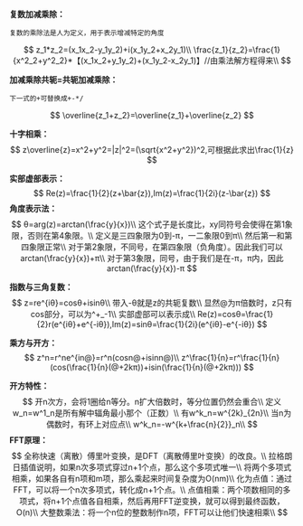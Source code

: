 **复数加减乘除：**

```
复数的乘除法是人为定义，用于表示增减特定的角度
```

$$
z_1*z_2=(x_1x_2-y_1y_2)+i(x_1y_2+x_2y_1)\\
\frac{z_1}{z_2}=\frac{1}{x^2_2+y^2_2}*【(x_1x_2+y_1y_2)+(x_1y_2-x_2y_1)】//由乘法解方程得来\\
$$

**加减乘除共轭=共轭加减乘除：**

```
下一式的+可替换成+-*/
```

$$
\overline{z_1+z_2}=\overline{z_1}+\overline{z_2}
$$

**十字相乘：**
$$
z\overline{z}=x^2+y^2=|z|^2=(\sqrt{x^2+y^2})^2,可根据此求出\frac{1}{z}
$$

**实部虚部表示：**
$$
Re(z)=\frac{1}{2}(z+\bar{z}),Im(z)=\frac{1}{2i}(z-\bar{z})
$$
**角度表示法：**
$$
θ=arg(z)=arctan(\frac{y}{x})\\
这个式子是长度比，xy同符号会使得在第1象限，否则在第4象限。\\
定义是三四象限为0到-π，一二象限0到π\\
然后第一和第四象限正常\\
对于第2象限，不同号，在第四象限（负角度）。因此我们可以arctan(\frac{y}{x})+π\\
对于第3象限，同号，由于我们是在-π，π内，因此arctan(\frac{y}{x})-π
$$

**指数与三角复数：**
$$
z=re^{iθ}=cosθ+isinθ\\
带入-θ就是z的共轭复数\\
显然@为π倍数时，z只有cos部分，可以为^+_-1\\
实部虚部可以表示成\\
Re(z)=cosθ=\frac{1}{2}r(e^{iθ}+e^{-iθ}),Im(z)=sinθ=\frac{1}{2i}(e^{iθ}-e^{-iθ})
$$

**乘方与开方：**
$$
z^n=r^ne^{in@}=r^n(cosn@+isinn@)\\
z^\frac{1}{n}=r^\frac{1}{n}(cos(\frac{1}{n}(@+2kπ))+isin(\frac{1}{n}(@+2kπ)))
$$

**开方特性：**
$$
开n次方，会将1圈给n等分。n扩大倍数时，等分位置仍然会重合\\
定义w_n=w^1_n是所有解中辐角最小那个（正数）\\
有w^k_n=w^{2k}_{2n}\\
当n为偶数时，有环上对应点\\
w^k_n=-w^{k+\frac{n}{2}}_n\\
$$
**FFT原理：**
$$
全称快速（离散）傅里叶变换，是DFT（离散傅里叶变换）的改良。\\
拉格朗日插值说明，如果n次多项式穿过n+1个点，那么这个多项式唯一\\
将两个多项式相乘，如果各自有n项和m项，那么乘起来时间复杂度为O(nm)\\
化为点值：通过FFT，可以将一个n次多项式，转化成n+1个点。\\
点值相乘：两个项数相同的多项式，将n+1个点值各自相乘，然后再用FFT逆变换，就可以得到最终函数，O(n)\\
大整数乘法：将一个n位的整数制作n项，FFT可以让他们快速相乘\\
$$


